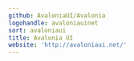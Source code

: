 ```yaml
---
github: AvaloniaUI/Avalonia
logohandle: avaloniauinet
sort: avaloniaui
title: Avalonia UI
website: 'http://avaloniaui.net/'
---
```

